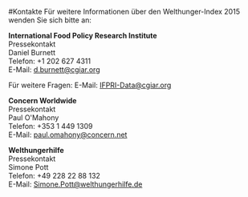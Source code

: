 #Kontakte
Für weitere Informationen über den Welthunger-Index 2015 wenden Sie sich bitte an:

**International Food Policy Research Institute**  
Pressekontakt  
Daniel Burnett  
Telefon: +1 202 627 4311  
E-Mail: d.burnett@cgiar.org  

Für weitere Fragen:
E-Mail: IFPRI-Data@cgiar.org

**Concern Worldwide**  
Pressekontakt  
Paul O'Mahony  
Telefon: +353 1 449 1309  
E-Mail: paul.omahony@concern.net  

**Welthungerhilfe**  
Pressekontakt  
Simone Pott  
Telefon: +49 228 22 88 132  
E-Mail: Simone.Pott@welthungerhilfe.de
